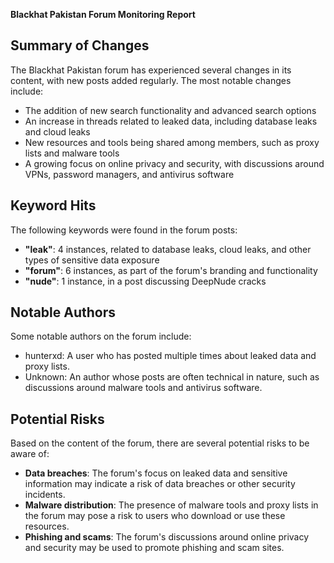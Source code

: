 **Blackhat Pakistan Forum Monitoring Report**

**Summary of Changes**
---------------

The Blackhat Pakistan forum has experienced several changes in its content, with new posts added regularly. The most notable changes include:

*   The addition of new search functionality and advanced search options
*   An increase in threads related to leaked data, including database leaks and cloud leaks
*   New resources and tools being shared among members, such as proxy lists and malware tools
*   A growing focus on online privacy and security, with discussions around VPNs, password managers, and antivirus software

**Keyword Hits**
---------------

The following keywords were found in the forum posts:

*   **"leak"**: 4 instances, related to database leaks, cloud leaks, and other types of sensitive data exposure
*   **"forum"**: 6 instances, as part of the forum's branding and functionality
*   **"nude"**: 1 instance, in a post discussing DeepNude cracks

**Notable Authors**
-----------------

Some notable authors on the forum include:

*   hunterxd: A user who has posted multiple times about leaked data and proxy lists.
*   Unknown: An author whose posts are often technical in nature, such as discussions around malware tools and antivirus software.

**Potential Risks**
------------------

Based on the content of the forum, there are several potential risks to be aware of:

*   **Data breaches**: The forum's focus on leaked data and sensitive information may indicate a risk of data breaches or other security incidents.
*   **Malware distribution**: The presence of malware tools and proxy lists in the forum may pose a risk to users who download or use these resources.
*   **Phishing and scams**: The forum's discussions around online privacy and security may be used to promote phishing and scam sites.
